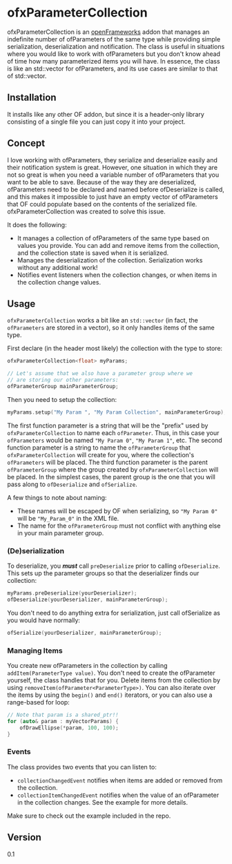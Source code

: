 # ofxParameterCollection
ofxParameterCollection is an [openFrameworks](http://openframeworks.cc) addon that manages an indefinite number of ofParameters of the same type while providing simple serialization, deserialization and notification. The class is useful in situations where you would like to work with ofParameters but you don't know ahead of time how many parameterized items you will have. In essence, the class is like an std::vector for ofParameters, and its use cases are similar to that of std::vector.

## Installation
It installs like any other OF addon, but since it is a header-only library consisting of a single file you can just copy it into your project.

## Concept
I love working with ofParameters, they serialize and deserialize easily and their notification system is great. However, one situation in which they are not so great is when you need a variable number of ofParameters that you want to be able to save. Because of the way they are deserialized, ofParameters need to be declared and named before ofDeserialize is called, and this makes it impossible to just have an empty vector of ofParameters that OF could populate based on the contents of the serialized file. ofxParameterCollection was created to solve this issue.

It does the following:
* It manages a collection of ofParameters of the same type based on values you provide. You can add and remove items from the collection, and the collection state is saved when it is serialized.
* Manages the deserialization of the collection. Serialization works without any additional work!
* Notifies event listeners when the collection changes, or when items in the collection change values.

## Usage
`ofxParameterCollection` works a bit like an `std::vector` (in fact, the `ofParameters` are stored in a vector), so it only handles items of the same type.

First declare (in the header most likely) the collection with the type to store:

```C++
ofxParameterCollection<float> myParams;

// Let's assume that we also have a parameter group where we
// are storing our other parameters:
ofParameterGroup mainParameterGroup;
```

Then you need to setup the collection:

```C++
myParams.setup("My Param ", "My Param Collection", mainParameterGroup);
```

The first function parameter is a string that will be the "prefix" used by `ofxParameterCollection` to name each `ofParameter`. Thus, in this case your `ofParameters` would be named `"My Param 0"`, `"My Param 1"`, etc. The second function parameter is a string to name the `ofParameterGroup` that `ofxParameterCollection` will create for you, where the collection's `ofParameters` will be placed. The third function parameter is the parent `ofParameterGroup` where the group created by `ofxParameterCollection` will be placed. In the simplest cases, the parent group is the one that you will pass along to `ofDeserialize` and `ofSerialize`.

A few things to note about naming:
* These names will be escaped by OF when serializing, so `"My Param 0"` will be `"My_Param_0"` in the XML file.
* The name for the `ofParameterGroup` must not conflict with anything else in your main parameter group.

### (De)serialization
To deserialize, you ***must*** call `preDeserialize` prior to calling `ofDeserialize`. This sets up the parameter groups so that the deserializer finds our collection:
```C++
myParams.preDeserialize(yourDeserializer);
ofDeserialize(yourDeserializer, mainParameterGroup);
```

You don't need to do anything extra for serialization, just call ofSerialize as you would have normally:
```C++
ofSerialize(yourDeserializer, mainParameterGroup);
```
### Managing Items
You create new ofParameters in the collection by calling `addItem(ParameterType value)`. You don't need to create the ofParameter yourself, the class handles that for you. Delete items from the collection by using `removeItem(ofParameter<ParameterType>)`. You can also iterate over the items by using the `begin()` and `end()` iterators, or you can also use a range-based for loop:
```C++
// Note that param is a shared_ptr!!
for (auto& param : myVectorParams) {
	ofDrawEllipse(*param, 100, 100);
}
```

### Events
The class provides two events that you can listen to:
* `collectionChangedEvent` notifies when items are added or removed from the collection.
* `collectionItemChangedEvent` notifies when the value of an ofParameter in the collection changes. See the example for more details.

Make sure to check out the example included in the repo.

## Version
0.1
